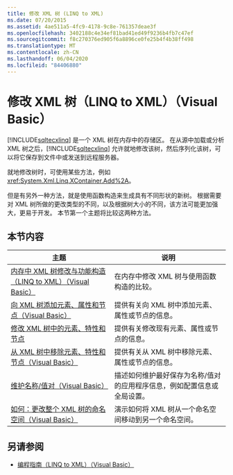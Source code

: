 ```yaml
---
title: 修改 XML 树 (LINQ to XML)
ms.date: 07/20/2015
ms.assetid: 4ae511a5-4fc9-4178-9c8e-761357deae3f
ms.openlocfilehash: 3402188c4e34ef81bad41ed49f9236b4fb7c47ef
ms.sourcegitcommit: f8c270376ed905f6a8896ce0fe25b4f4b38ff498
ms.translationtype: MT
ms.contentlocale: zh-CN
ms.lasthandoff: 06/04/2020
ms.locfileid: "84406880"
---
```

# <a name="modifying-xml-trees-linq-to-xml-visual-basic"></a>修改 XML 树（LINQ to XML）（Visual Basic）
[!INCLUDE[sqltecxlinq](~/includes/sqltecxlinq-md.md)] 是一个 XML 树在内存中的存储区。 在从源中加载或分析 XML 树之后，[!INCLUDE[sqltecxlinq](~/includes/sqltecxlinq-md.md)] 允许就地修改该树，然后序列化该树，可以将它保存到文件中或发送到远程服务器。  
  
 就地修改树时，可使用某些方法，例如 <xref:System.Xml.Linq.XContainer.Add%2A>。  
  
 但是有另外一种方法，就是使用函数构造来生成具有不同形状的新树。 根据需要对 XML 树所做的更改类型的不同，以及根据树大小的不同，该方法可能更加强大，更易于开发。 本节第一个主题将比较这两种方法。  
  
## <a name="in-this-section"></a>本节内容  
  
|主题|说明|  
|-----------|-----------------|  
|[内存中 XML 树修改与功能构造（LINQ to XML）（Visual Basic）](in-memory-xml-tree-modification-vs-functional-construction.md)|在内存中修改 XML 树与使用函数构造的比较。|  
|[向 XML 树添加元素、属性和节点（Visual Basic）](adding-elements-attributes-and-nodes-to-an-xml-tree.md)|提供有关向 XML 树中添加元素、属性或节点的信息。|  
|[修改 XML 树中的元素、特性和节点](modifying-elements-attributes-and-nodes-in-an-xml-tree.md)|提供有关修改现有元素、属性或节点的信息。|  
|[从 XML 树中移除元素、特性和节点（Visual Basic）](removing-elements-attributes-and-nodes-from-an-xml-tree.md)|提供有关从 XML 树中移除元素、属性或节点的信息。|  
|[维护名称/值对（Visual Basic）](maintaining-name-value-pairs.md)|描述如何维护最好保存为名称/值对的应用程序信息，例如配置信息或全局设置。|  
|[如何：更改整个 XML 树的命名空间（Visual Basic）](how-to-change-the-namespace-for-an-entire-xml-tree.md)|演示如何将 XML 树从一个命名空间移动到另一个命名空间。|  
  
## <a name="see-also"></a>另请参阅

- [编程指南（LINQ to XML）（Visual Basic）](programming-guide-linq-to-xml.md)
